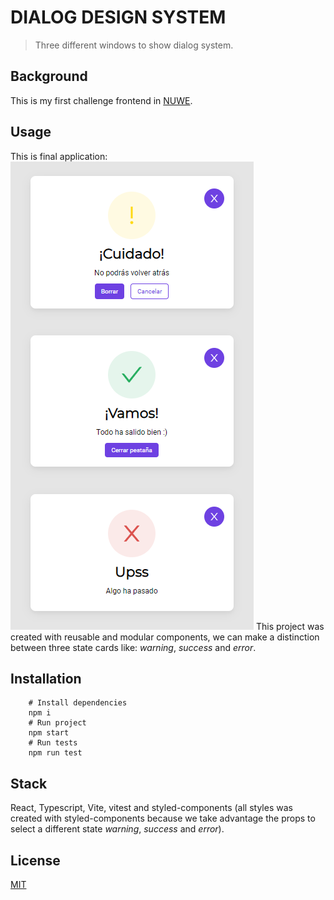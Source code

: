 # DIALOG DESIGN SYSTEM
> Three different windows to show dialog system.

## Background 
This is my first challenge frontend in [NUWE](https://nuwe.io/challenges).

## Usage
This is final application:
![alt text](https://github.com/bryantamayo1/NUWE-Dialog-design-system/blob/master/src/assets/imgs/dialog_system.PNG?raw=true "Image 1")
This project was created with reusable and modular components, we can make a distinction between three state cards like: *warning*, *success* and *error*.

## Installation
```shell
    # Install dependencies
    npm i
    # Run project
    npm start
    # Run tests
    npm run test
```

## Stack
React, Typescript, Vite, vitest and styled-components (all styles was created with styled-components because we take advantage the props to select a different state *warning*, *success* and *error*).

## License 
[MIT](https://opensource.org/licenses/MIT)
